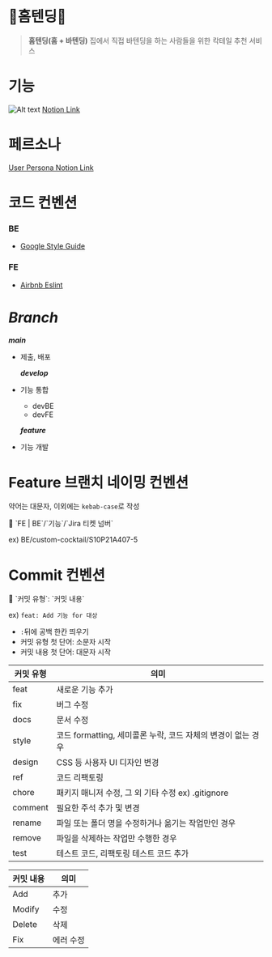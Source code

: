 # 🍹홈텐딩🍹

> **홈텐딩(홈 + 바텐딩)**
> 집에서 직접 바텐딩을 하는 사람들을 위한 칵테일 추천 서비스

# 기능
![Alt text](image.png)
[Notion Link](https://maroon-swim-d29.notion.site/0179f45e9a844854b9fa20da241dc366?pvs=4)

# 페르소나
[User Persona Notion Link](https://maroon-swim-d29.notion.site/ba1aeba26ef54638953975d86ba435b4?pvs=4)

# 코드 컨벤션

### BE

- [Google Style Guide](https://github.com/google/styleguide/blob/gh-pages/intellij-java-google-style.xml)

### FE

- [Airbnb Eslint](https://www.npmjs.com/package/eslint-config-airbnb)

# _Branch_

**_main_**

- 제출, 배포

  **_develop_**

- 기능 통합

  - devBE
  - devFE

  **_feature_**

- 기능 개발

# Feature 브랜치 네이밍 컨벤션

약어는 대문자, 이외에는 `kebab-case`로 작성

<aside>
📌 `FE | BE`/`기능`/`Jira 티켓 넘버`

</aside>

ex) BE/custom-cocktail/S10P21A407-5

# Commit 컨벤션

<aside>
📌 `커밋 유형`: `커밋 내용`

</aside>

ex) `feat: Add 기능 for 대상`

- `:`뒤에 공백 한칸 띄우기
- 커밋 유형 첫 단어: 소문자 시작
- 커밋 내용 첫 단어: 대문자 시작

| 커밋 유형 | 의미                                                         |
| --------- | ------------------------------------------------------------ |
| feat      | 새로운 기능 추가                                             |
| fix       | 버그 수정                                                    |
| docs      | 문서 수정                                                    |
| style     | 코드 formatting, 세미콜론 누락, 코드 자체의 변경이 없는 경우 |
| design    | CSS 등 사용자 UI 디자인 변경                                 |
| ref       | 코드 리팩토링                                                |
| chore     | 패키지 매니저 수정, 그 외 기타 수정 ex) .gitignore           |
| comment   | 필요한 주석 추가 및 변경                                     |
| rename    | 파일 또는 폴더 명을 수정하거나 옮기는 작업만인 경우          |
| remove    | 파일을 삭제하는 작업만 수행한 경우                           |
| test      | 테스트 코드, 리팩토링 테스트 코드 추가                       |

| 커밋 내용 | 의미      |
| --------- | --------- |
| Add       | 추가      |
| Modify    | 수정      |
| Delete    | 삭제      |
| Fix       | 에러 수정 |
